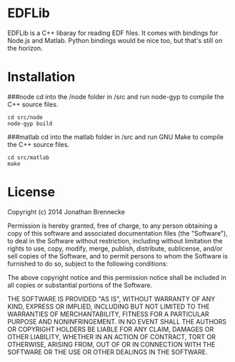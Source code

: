 EDFLib
======

EDFLib is a C++ libaray for reading EDF files. It comes with bindings for Node.js and Matlab.  Python bindings would be nice too, but that's still on the horizon.

Installation
=======

###node
cd into the /node folder in /src and run node-gyp to compile the C++ source files.

```
cd src/node
node-gyp build

```

###matlab
cd into the matlab folder in /src and run GNU Make to compile the C++ source files.
```
cd src/matlab
make
```

License
=======

Copyright (c) 2014 Jonathan Brennecke

Permission is hereby granted, free of charge, to any person obtaining a copy
of this software and associated documentation files (the "Software"), to deal
in the Software without restriction, including without limitation the rights
to use, copy, modify, merge, publish, distribute, sublicense, and/or sell
copies of the Software, and to permit persons to whom the Software is
furnished to do so, subject to the following conditions:

The above copyright notice and this permission notice shall be included in
all copies or substantial portions of the Software.

THE SOFTWARE IS PROVIDED "AS IS", WITHOUT WARRANTY OF ANY KIND, EXPRESS OR
IMPLIED, INCLUDING BUT NOT LIMITED TO THE WARRANTIES OF MERCHANTABILITY,
FITNESS FOR A PARTICULAR PURPOSE AND NONINFRINGEMENT. IN NO EVENT SHALL THE
AUTHORS OR COPYRIGHT HOLDERS BE LIABLE FOR ANY CLAIM, DAMAGES OR OTHER
LIABILITY, WHETHER IN AN ACTION OF CONTRACT, TORT OR OTHERWISE, ARISING FROM,
OUT OF OR IN CONNECTION WITH THE SOFTWARE OR THE USE OR OTHER DEALINGS IN
THE SOFTWARE.
